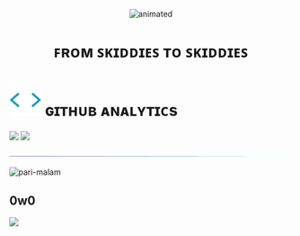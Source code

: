 <p align="center"><img src="https://user-images.githubusercontent.com/25004320/228351428-f88b20d5-9866-4cfb-9e64-44b064246fc5.gif" alt="animated" /></p>

<h1 align="center">ꜰʀᴏᴍ ꜱᴋɪᴅᴅɪᴇꜱ ᴛᴏ ꜱᴋɪᴅᴅɪᴇꜱ</h1>

<h1> <img src = "https://github.com/Pari-Malam/Pari-Malam/blob/main/resources/analytics.webp" width="57px"> ɢɪᴛʜᴜʙ ᴀɴᴀʟʏᴛɪᴄs </h1>

[<img src="https://github-readme-stats.vercel.app/api?username=Pari-Malam&count_private=true&show_icons=true&theme=chartreuse-dark&custom_title=What%27s+the+craic?&include_all_commits=true&hide_border=true&bg_color=000000" width="49%">](https://github.com/Pari-Malam)  [<img src="https://github-readme-streak-stats.herokuapp.com/?user=Pari-Malam&theme=chartreuse-dark&hide_border=True&bg_color=000000" width="49%">](https://github.com/Pari-Malam)

[<img src="https://github.com/Pari-Malam/Pari-Malam/blob/main/resources/hr.gif"/>](https://github.com/Pari-Malam)
<p align="left"> <img src="https://komarev.com/ghpvc/?username=pari-malam&label=Profile%20views&color=0e75b6&style=flat" alt="pari-malam" /> </p>

## 0w0
![](https://github-profile-trophy.vercel.app/?username=Pari-Malam&theme=discord&no-frame=false&no-bg=false&margin-w=4)
<!-- Proudly created with GPRM ( https://gprm.itsvg.in ) -->
